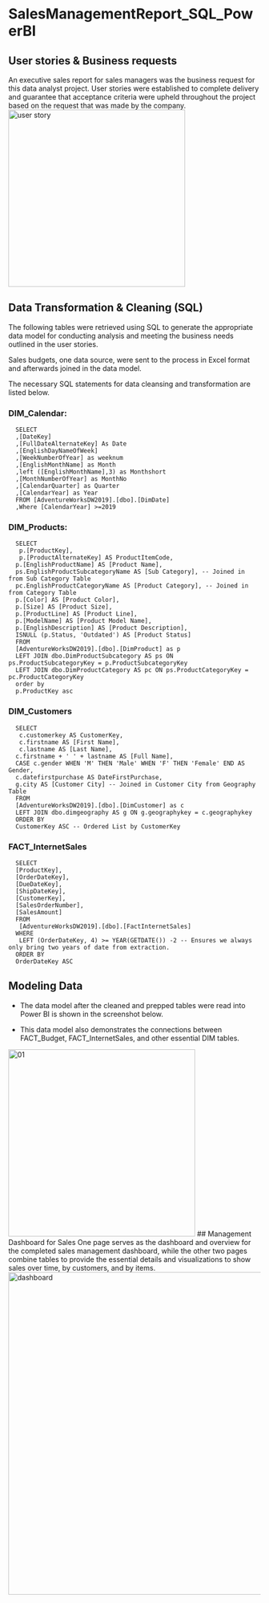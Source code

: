 # SalesManagementReport_SQL_PowerBI
## User stories & Business requests
An executive sales report for sales managers was the business request for this data analyst project. 
User stories were established to complete delivery and guarantee that acceptance criteria were upheld throughout the project based on the request that was made by the company.
<img width="353" alt="user story" src="https://github.com/maithithuyhau/SalesManagementReport_SQL_PowerBI/assets/93932176/0c1f3865-60fa-4586-acef-f61cfbb9058d">

## Data Transformation & Cleaning (SQL)
The following tables were retrieved using SQL to generate the appropriate data model for conducting analysis and meeting the business needs outlined in the user stories.

Sales budgets, one data source, were sent to the process in Excel format and afterwards joined in the data model.

The necessary SQL statements for data cleansing and transformation are listed below.

### DIM_Calendar:
      SELECT
      ,[DateKey]
      ,[FullDateAlternateKey] As Date
      ,[EnglishDayNameOfWeek]
      ,[WeekNumberOfYear] as weeknum
      ,[EnglishMonthName] as Month
      ,left ([EnglishMonthName],3) as Monthshort
      ,[MonthNumberOfYear] as MonthNo
      ,[CalendarQuarter] as Quarter
      ,[CalendarYear] as Year
      FROM [AdventureWorksDW2019].[dbo].[DimDate]
      ,Where [CalendarYear] >=2019
     
### DIM_Products:
      SELECT 
       p.[ProductKey], 
       p.[ProductAlternateKey] AS ProductItemCode, 
      p.[EnglishProductName] AS [Product Name], 
      ps.EnglishProductSubcategoryName AS [Sub Category], -- Joined in from Sub Category Table
      pc.EnglishProductCategoryName AS [Product Category], -- Joined in from Category Table
      p.[Color] AS [Product Color], 
      p.[Size] AS [Product Size], 
      p.[ProductLine] AS [Product Line], 
      p.[ModelName] AS [Product Model Name], 
      p.[EnglishDescription] AS [Product Description], 
      ISNULL (p.Status, 'Outdated') AS [Product Status] 
      FROM 
      [AdventureWorksDW2019].[dbo].[DimProduct] as p
      LEFT JOIN dbo.DimProductSubcategory AS ps ON ps.ProductSubcategoryKey = p.ProductSubcategoryKey 
      LEFT JOIN dbo.DimProductCategory AS pc ON ps.ProductCategoryKey = pc.ProductCategoryKey 
      order by 
      p.ProductKey asc
### DIM_Customers
      SELECT 
       c.customerkey AS CustomerKey, 
       c.firstname AS [First Name], 
       c.lastname AS [Last Name], 
      c.firstname + ' ' + lastname AS [Full Name], 
      CASE c.gender WHEN 'M' THEN 'Male' WHEN 'F' THEN 'Female' END AS Gender,
      c.datefirstpurchase AS DateFirstPurchase, 
      g.city AS [Customer City] -- Joined in Customer City from Geography Table
      FROM 
      [AdventureWorksDW2019].[dbo].[DimCustomer] as c
      LEFT JOIN dbo.dimgeography AS g ON g.geographykey = c.geographykey 
      ORDER BY 
      CustomerKey ASC -- Ordered List by CustomerKey
### FACT_InternetSales
      SELECT 
      [ProductKey], 
      [OrderDateKey], 
      [DueDateKey], 
      [ShipDateKey], 
      [CustomerKey], 
      [SalesOrderNumber], 
      [SalesAmount]
      FROM 
       [AdventureWorksDW2019].[dbo].[FactInternetSales]
      WHERE 
       LEFT (OrderDateKey, 4) >= YEAR(GETDATE()) -2 -- Ensures we always only bring two years of date from extraction.
      ORDER BY
      OrderDateKey ASC
## Modeling Data
- The data model after the cleaned and prepped tables were read into Power BI is shown in the screenshot below.

- This data model also demonstrates the connections between FACT_Budget, FACT_InternetSales, and other essential DIM tables.
<img width="373" alt="01" src="https://github.com/maithithuyhau/SalesManagementReport_SQL_PowerBI/assets/93932176/5a5954a6-16a4-4d27-8b7a-1327ad1bcd42">
## Management Dashboard for Sales
One page serves as the dashboard and overview for the completed sales management dashboard, while the other two pages combine tables to provide the essential details and visualizations to show sales over time, by customers, and by items.
<img width="643" alt="dashboard" src="https://github.com/maithithuyhau/SalesManagementReport_SQL_PowerBI/assets/93932176/cd6b4c9b-a45c-46ab-9bb8-b247896b832f">



